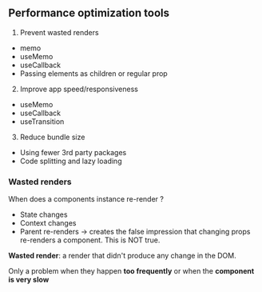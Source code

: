 ## Performance optimization tools

1. Prevent wasted renders

- memo
- useMemo
- useCallback
- Passing elements as children or regular prop

2. Improve app speed/responsiveness

- useMemo
- useCallback
- useTransition

3. Reduce bundle size

- Using fewer 3rd party packages
- Code splitting and lazy loading

### Wasted renders

When does a components instance re-render ?

- State changes
- Context changes
- Parent re-renders -> creates the false impression that changing props re-renders a component. This is NOT true.

**Wasted render**: a render that didn't produce any change in the DOM.

Only a problem when they happen **too frequently** or when the **component is very slow**
